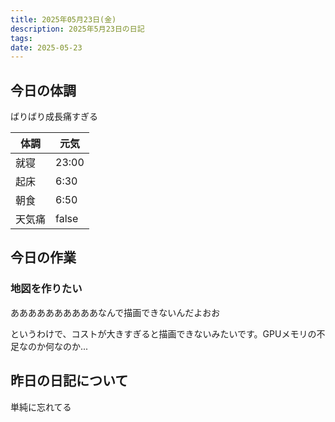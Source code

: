 ```yaml
---
title: 2025年05月23日(金)
description: 2025年5月23日の日記
tags: 
date: 2025-05-23
---
```


## 今日の体調
ばりばり成長痛すぎる

| 体調  | 元気    |
| --- | ----- |
| 就寝  | 23:00 |
| 起床  | 6:30  |
| 朝食  | 6:50  |
| 天気痛 | false |

## 今日の作業
### 地図を作りたい

ああああああああああなんで描画できないんだよおお

というわけで、コストが大きすぎると描画できないみたいです。GPUメモリの不足なのか何なのか...

## 昨日の日記について
単純に忘れてる